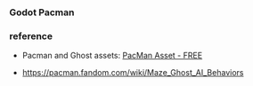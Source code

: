### Godot Pacman

### reference

- Pacman and Ghost assets: [PacMan Asset - FREE](https://vladpenn.itch.io/pacman)

- https://pacman.fandom.com/wiki/Maze_Ghost_AI_Behaviors
